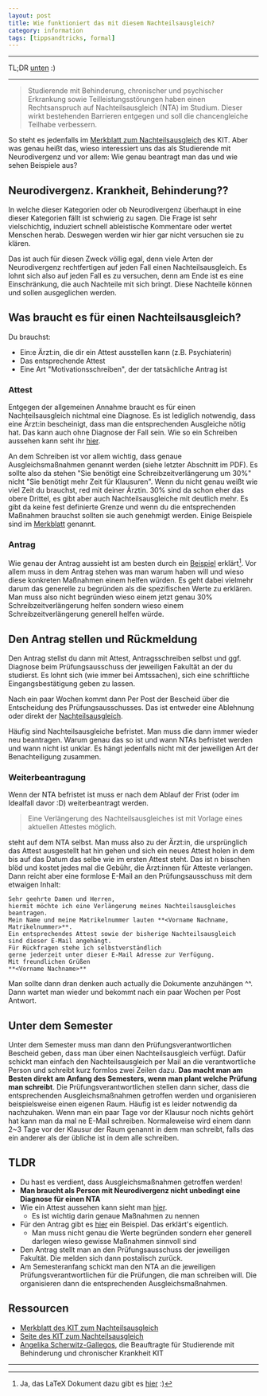 ```yaml
---
layout: post
title: Wie funktioniert das mit diesem Nachteilsausgleich?
category: information
tags: [tippsandtricks, formal]
---
```


---
TL;DR [unten](#tldr) :)

---

> Studierende mit Behinderung, chronischer und psychischer Erkrankung sowie Teilleistungsstörungen
> haben einen Rechtsanspruch auf Nachteilsausgleich (NTA) im Studium. Dieser wirkt bestehenden
> Barrieren entgegen und soll die chancengleiche Teilhabe verbessern.

So steht es jedenfalls im [Merkblatt zum Nachteilsausgleich](https://www.studiumundbehinderung.kit.edu/downloads/merkblattnta_201997.pdf) des KIT. Aber was genau heißt das, wieso interessiert uns das als Studierende mit Neurodivergenz und vor allem: Wie genau beantragt man das und wie sehen Beispiele aus?

## Neurodivergenz. Krankheit, Behinderung??
In welche dieser Kategorien oder ob Neurodivergenz überhaupt in eine dieser Kategorien fällt ist schwierig zu sagen. Die Frage ist sehr vielschichtig, induziert schnell ableistische Kommentare oder wertet Menschen herab. Deswegen werden wir hier gar nicht versuchen sie zu klären.

Das ist auch für diesen Zweck völlig egal, denn viele Arten der Neurodivergenz rechtfertigen auf jeden Fall einen Nachteilsausgleich. Es lohnt sich also auf jeden Fall es zu versuchen, denn am Ende ist es eine Einschränkung, die auch Nachteile mit sich bringt. Diese Nachteile können und sollen ausgeglichen werden.

## Was braucht es für einen Nachteilsausgleich?
Du brauchst:
- Ein:e Ärzt:in, die dir ein Attest ausstellen kann (z.B. Psychiaterin)
- Das entsprechende Attest
- Eine Art "Motivationsschreiben", der der tatsächliche Antrag ist

### Attest
Entgegen der allgemeinen Annahme braucht es für einen Nachteilsausgleich nichtmal eine Diagnose. Es ist lediglich notwendig, dass eine Ärzt:in bescheinigt, dass man die entsprechenden Ausgleiche nötig hat. Das kann auch ohne Diagnose der Fall sein. Wie so ein Schreiben aussehen kann seht ihr [hier](/assets/nachteilsausgleich/Attest.pdf).

An dem Schreiben ist vor allem wichtig, dass genaue Ausgleichsmaßnahmen genannt werden (siehe letzter Abschnitt im PDF). Es sollte also da stehen "Sie benötigt eine Schreibzeitverlängerung um 30%" nicht "Sie benötigt mehr Zeit für Klausuren". Wenn du nicht genau weißt wie viel Zeit du brauchst, red mit deiner Ärztin. 30% sind da schon eher das obere Drittel, es gibt aber auch Nachteilsausgleiche mit deutlich mehr. Es gibt da keine fest definierte Grenze und wenn du die entsprechenden Maßnahmen brauchst sollten sie auch genehmigt werden. Einige Beispiele sind im [Merkblatt](https://www.studiumundbehinderung.kit.edu/downloads/merkblattnta_201997.pdf) genannt.

### Antrag
Wie genau der Antrag aussieht ist am besten durch ein [Beispiel](/assets/nachteilsausgleich/Beispielantrag.pdf) erklärt[^latex-file]. Vor allem muss in dem Antrag stehen was man warum haben will und wieso diese konkreten Maßnahmen einem helfen würden. Es geht dabei vielmehr darum das generelle zu begründen als die spezifischen Werte zu erklären. Man muss also nicht begründen wieso einem jetzt genau 30% Schreibzeitverlängerung helfen sondern wieso einem Schreibzeitverlängerung generell helfen würde.

## Den Antrag stellen und Rückmeldung
Den Antrag stellst du dann mit Attest, Antragsschreiben selbst und ggf. Diagnose beim Prüfungsausschuss der jeweiligen Fakultät an der du studierst. Es lohnt sich (wie immer bei Amtssachen), sich eine schriftliche Eingangsbestätigung geben zu lassen.

Nach ein paar Wochen kommt dann Per Post der Bescheid über die Entscheidung des Prüfungsausschusses. Das ist entweder eine Ablehnung oder direkt der [Nachteilsausgleich](/assets/nachteilsausgleich/Genehmigung_NTA_Beispiel.pdf).

Häufig sind Nachteilsausgleiche befristet. Man muss die dann immer wieder neu beantragen. Warum genau das so ist und wann NTAs befristet werden und wann nicht ist unklar. Es hängt jedenfalls nicht mit der jeweiligen Art der Benachteiligung zusammen.

### Weiterbeantragung
Wenn der NTA befristet ist muss er nach dem Ablauf der Frist (oder im Idealfall davor :D) weiterbeantragt werden.
> Eine Verlängerung des Nachteilsausgleiches ist mit Vorlage eines aktuellen Attestes möglich.

steht auf dem NTA selbst. Man muss also zu der Ärzt:in, die ursprünglich das Attest ausgestellt hat hin gehen und sich ein neues Attest holen in dem bis auf das Datum das selbe wie im ersten Attest steht. Das ist n bisschen blöd und kostet jedes mal die Gebühr, die Ärzt:innen für Atteste verlangen. Dann reicht aber eine formlose E-Mail an den Prüfungsausschuss mit dem etwaigen Inhalt:
```
Sehr geehrte Damen und Herren,
hiermit möchte ich eine Verlängerung meines Nachteilsausgleiches beantragen.
Mein Name und meine Matrikelnummer lauten **<Vorname Nachname, Matrikelnummer>**. 
Ein entsprechendes Attest sowie der bisherige Nachteilsausgleich
sind dieser E-Mail angehängt.
Für Rückfragen stehe ich selbstverständlich
gerne jederzeit unter dieser E-Mail Adresse zur Verfügung.
Mit freundlichen Grüßen
**<Vorname Nachname>**
```
Man sollte dann dran denken auch actually die Dokumente anzuhängen ^^. Dann wartet man wieder und bekommt nach ein paar Wochen per Post Antwort.

## Unter dem Semester
Unter dem Semester muss man dann den Prüfungsverantwortlichen Bescheid geben, dass man über einen Nachteilsausgleich verfügt. Dafür schickt man einfach den Nachteilsausgleich per Mail an die verantwortliche Person und schreibt kurz formlos zwei Zeilen dazu. **Das macht man am Besten direkt am Anfang des Semesters, wenn man plant welche Prüfung man schreibt**. Die Prüfungsverantwortlichen stellen dann sicher, dass die entsprechenden Ausgleichsmaßnahmen getroffen werden und organisieren beispielsweise einen eigenen Raum.
Häufig ist es leider notwendig da nachzuhaken. Wenn man ein paar Tage vor der Klausur noch nichts gehört hat kann man da mal ne E-Mail schreiben. Normaleweise wird einem dann 2~3 Tage vor der Klausur der Raum genannt in dem man schreibt, falls das ein anderer als der übliche ist in dem alle schreiben.

## TLDR 
- Du hast es verdient, dass Ausgleichsmaßnahmen getroffen werden!
- **Man braucht als Person mit Neurodivergenz nicht unbedingt eine Diagnose für einen NTA**
- Wie ein Attest aussehen kann sieht man [hier](/assets/nachteilsausgleich/Attest.pdf).
    - Es ist wichtig darin genaue Maßnahmen zu nennen
- Für den Antrag gibt es [hier](/assets/nachteilsausgleich/Beispielantrag.pdf) ein Beispiel. Das erklärt's eigentlich.
    - Man muss nicht genau die Werte begründen sondern eher generell darlegen wieso gewisse Maßnahmen sinnvoll sind
- Den Antrag stellt man an den Prüfungsausschuss der jeweiligen Fakultät. Die melden sich dann postalisch zurück.
- Am Semesteranfang schickt man den NTA an die jeweiligen Prüfungsverantwortlichen für die Prüfungen, die man schreiben will. Die organisieren dann die entsprechenden Ausgleichsmaßnahmen. 

## Ressourcen
- [Merkblatt des KIT zum Nachteilsausgleich](https://www.studiumundbehinderung.kit.edu/downloads/merkblattnta_201997.pdf)
- [Seite des KIT zum Nachteilsausgleich](https://www.studiumundbehinderung.kit.edu/465.php)
- [Angelika Scherwitz-Gallegos](mailto:angelika.scherwitz@kit.edu), die Beauftragte für Studierende mit Behinderung und chronischer Krankheit KIT

---



[^latex-file]: Ja, das LaTeX Dokument dazu gibt es [hier](/assets/nachteilsausgleich/Beispielantrag.tex) :)